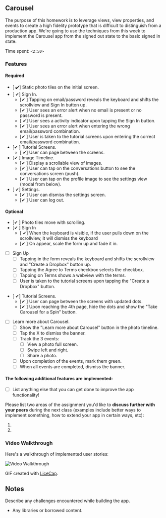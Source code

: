 ## Carousel

The purpose of this homework is to leverage views, view properties, and events to create a high fidelity prototype that is difficult to distinguish from a production app. We're going to use the techniques from this week to implement the Carousel app from the signed out state to the basic signed in state.

Time spent: `<2:50>`

### Features

#### Required

- [ ✔️] Static photo tiles on the initial screen.
- [ ✔] Sign In.
  - [✔ ] Tapping on email/password reveals the keyboard and shifts the scrollview and Sign In button up.
  - [✔ ] User sees an error alert when no email is present or no password is present.
  - [ ✔] User sees a activity indicator upon tapping the Sign In button.
  - [✔ ] User sees an error alert when entering the wrong email/password combination.
  - [✔ ] User is taken to the tutorial screens upon entering the correct email/password combination.
- [✔ ] Tutorial Screens.
  - [ ✔] User can page between the screens.
- [✔ ] Image Timeline.
  - [✔ ] Display a scrollable view of images.
  - [✔ ] User can tap on the conversations button to see the conversations screen (push).
  - [✔ ] User can tap on the profile image to see the settings view (modal from below).
- [ ✔] Settings.
  - [✔ ] User can dismiss the settings screen.
  - [✔ ] User can log out.



#### Optional

- [✔ ] Photo tiles move with scrolling.
- [✔ ] Sign In
  - [ ✔] When the keyboard is visible, if the user pulls down on the scrollview, it will dismiss the keyboard
  - [✔ ] On appear, scale the form up and fade it in.
- [ ] Sign Up
  - [ ] Tapping in the form reveals the keyboard and shifts the scrollview and "Create a Dropbox" button up.
  - [ ] Tapping the Agree to Terms checkbox selects the checkbox.
  - [ ] Tapping on Terms shows a webview with the terms.
  - [ ] User is taken to the tutorial screens upon tapping the "Create a Dropbox" button.
- [ ✔] Tutorial Screens.
  - [✔ ] User can page between the screens with updated dots.
  - [✔ ] Upon reaching the 4th page, hide the dots and show the "Take Carousel for a Spin" button.
- [ ] Learn more about Carousel.
  - [ ] Show the "Learn more about Carousel" button in the photo timeline.
  - [ ] Tap the X to dismiss the banner.
  - [ ] Track the 3 events:
    - [ ] View a photo full screen.
    - [ ] Swipe left and right.
    - [ ] Share a photo.
  - [ ] Upon completion of the events, mark them green.
  - [ ] When all events are completed, dismiss the banner.

#### The following **additional** features are implemented:

- [ ] List anything else that you can get done to improve the app functionality!

Please list two areas of the assignment you'd like to **discuss further with your peers** during the next class (examples include better ways to implement something, how to extend your app in certain ways, etc):

1. 
2. 

### Video Walkthrough 

Here's a walkthrough of implemented user stories:

<img src='http://i.imgur.com/4Q9y0UP.gif' title='Video Walkthrough' width='' alt='Video Walkthrough' />

GIF created with [LiceCap](http://www.cockos.com/licecap/).

## Notes

Describe any challenges encountered while building the app.

* Any libraries or borrowed content.
